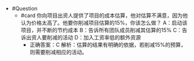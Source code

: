 - #Question
	- #card 你向项目出资人提供了项目的成本估算，他对估算不满意，因为他认为价格太高了。他要你削减项目估算的15%，你该怎么做？
	  A：启动该项目，并不断的节约成本
	  B：告诉所有团队成员削减其估算的15%
	  C：告诉出资人要削减的活动
	  D：加入工资率低的额外资源
		- 正确答案：C
		  解析：估算的结果有明确的依据，若削减15%的预算，则需要削减相应的活动。
